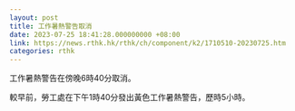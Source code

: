 ```yaml
---
layout: post
title: 工作暑熱警告取消
date: 2023-07-25 18:41:28.000000000 +08:00
link: https://news.rthk.hk/rthk/ch/component/k2/1710510-20230725.htm
categories: rthk
---
```


工作暑熱警告在傍晚6時40分取消。

較早前，勞工處在下午1時40分發出黃色工作暑熱警告，歷時5小時。

